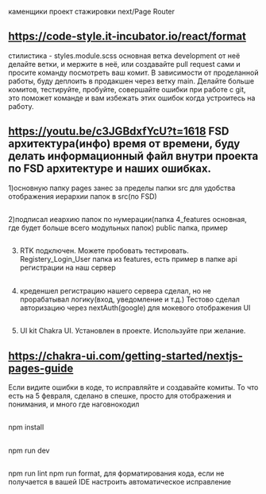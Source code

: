 каменщики проект стажировки next/Page Router
## https://code-style.it-incubator.io/react/format
стилистика - styles.module.scss
основная ветка development от неё делайте ветки, и мержите в неё, или создавайте pull request сами и просите команду посмотреть ваш комит. В зависимости от проделанной работы, буду деплоить в продакшен через ветку main. Делайте больше комитов, тестируйте, пробуйте, совершайте ошибки при работе с git, это поможет команде и вам избежать этих ошибок когда устроитесь на работу.
## https://youtu.be/c3JGBdxfYcU?t=1618  FSD архитектура(инфо) время от времени, буду делать информационный файл внутри проекта по FSD архитектуре и наших ошибках.
1)основную папку pages занес за пределы папки src для удобства отображения иерархии папок в src(по FSD)
##
2)подписал иеархию папок по нумерации(папка 4_features основная, где будет больше всего модульных папок) public папка, пример
##
3) RTK подключен. Можете пробовать тестировать. Registery_Login_User папка из features, есть пример в папке api регистрации на наш сервер
##
4) креденшел регистрацию нашего сервера  сделал, но не прорабатывал логику(вход, уведомление и т.д.) Тестово сделал авторизацию через nextAuth(google) для мокевого отображения UI
##
5) UI kit Chakra UI. Установлен в проекте.  Используйте при желание.
## https://chakra-ui.com/getting-started/nextjs-pages-guide
Если видите ошибки в коде, то исправляйте и создавайте комиты. То что есть на 5 февраля, сделано в спешке, просто для отображения и понимания, и много где наговнокодил
##
npm install
##
npm run dev
##
npm run lint npm run format, для форматирования кода, если не получается в вашей IDE настроить автоматическое исправление
